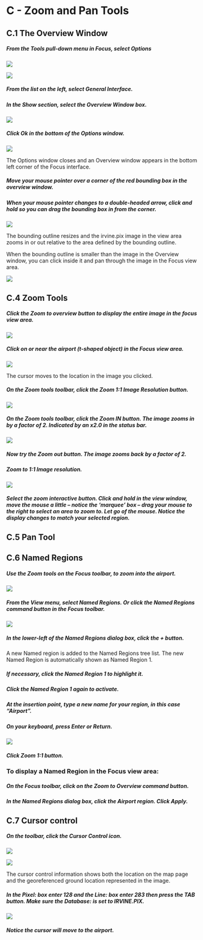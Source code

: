 # C - Zoom and Pan Tools

## C.1 The Overview Window

##### From the Tools pull-down menu in Focus, select Options

![](./img/mod01-c-01.png)

![](./img/mod01-c-02.png)

##### From the list on the left, select General Interface.

##### In the Show section, select the Overview Window box.

![](./img/mod01-c-03.png)

##### Click Ok in the bottom of the Options window.

![](./img/mod01-c-04.png)

The Options window closes and an Overview window appears in the bottom left corner of the Focus interface.

##### Move your mouse pointer over a corner of the red bounding box in the overview window.

##### When your mouse pointer changes to a double-headed arrow, click and hold so you can drag the bounding box in from the corner. 

![](./img/mod01-c-05.png)

The bounding outline resizes and the irvine.pix image in the view area zooms in or out relative to the area defined by the bounding outline.

When the bounding outline is smaller than the image in the Overview window, you can click inside it and pan through the image in the Focus view area.

![](./img/mod01-c-06.png)

## C.4 Zoom Tools

##### Click the Zoom to overview button to display the entire image in the focus view area.

![](./img/mod01-c-07.png)

##### Click on or near the airport (t-shaped object) in the Focus view area.

![](./img/mod01-c-08.png)

The cursor moves to the location in the image you clicked.

##### On the Zoom tools toolbar, click the Zoom 1:1 Image Resolution button.

![](./img/mod01-c-09.png)

##### On the Zoom tools toolbar, click the Zoom IN button. The image zooms in by a factor of 2. Indicated by an x2.0 in the status bar.

![](./img/mod01-c-10.png)

##### Now try the Zoom out button. The image zooms back by a factor of 2.

##### Zoom to 1:1 Image resolution.

![](./img/mod01-c-11.png)

##### Select the zoom interactive button. Click and hold in the view window, move the mouse a little – notice the ‘marquee’ box – drag your mouse to the right to select an area to zoom to. Let go of the mouse. Notice the display changes to match your selected region.

## C.5 Pan Tool

## C.6 Named Regions

##### Use the Zoom tools on the Focus toolbar, to zoom into the airport.

![](./img/mod01-c-12.png)

##### From the View menu, select Named Regions. Or click the Named Regions command button in the Focus toolbar.

![](./img/mod01-c-13.png)

##### In the lower-left of the Named Regions dialog box, click the + button.

A new Named region is added to the Named Regions tree list. The new Named Region is automatically shown as Named Region 1.

##### If necessary, click the Named Region 1 to highlight it.

##### Click the Named Region 1 again to activate.

##### At the insertion point, type a new name for your region, in this case “Airport”.

##### On your keyboard, press Enter or Return.

![](./img/mod01-c-14.png)

##### Click Zoom 1:1 button.

### To display a Named Region in the Focus view area:

##### On the Focus toolbar, click on the Zoom to Overview command button.

##### In the Named Regions dialog box, click the Airport region. Click Apply.

## C.7 Cursor control

##### On the toolbar, click the Cursor Control icon. 

![](./img/mod01-c-15.png)

![](./img/mod01-c-16.png)

The cursor control information shows both the location on the map page and the georeferenced ground location represented in the image.

##### In the Pixel: box enter 128 and the Line: box enter 283 then press the TAB button. Make sure the Database: is set to IRVINE.PIX.

![](./img/mod01-c-17.png)

##### Notice the cursor will move to the airport.





